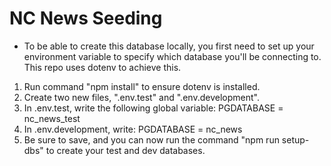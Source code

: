 # NC News Seeding

- To be able to create this database locally, you first need to set up your environment variable to specify which database you'll be connecting to. This repo uses dotenv to achieve this. 

1. Run command "npm install" to ensure dotenv is installed. 
2. Create two new files, ".env.test" and ".env.development". 
3. In .env.test, write the following global variable: PGDATABASE = nc_news_test
4. In .env.development, write: PGDATABASE = nc_news
5. Be sure to save, and you can now run the command "npm run setup-dbs" to create your test and dev databases. 